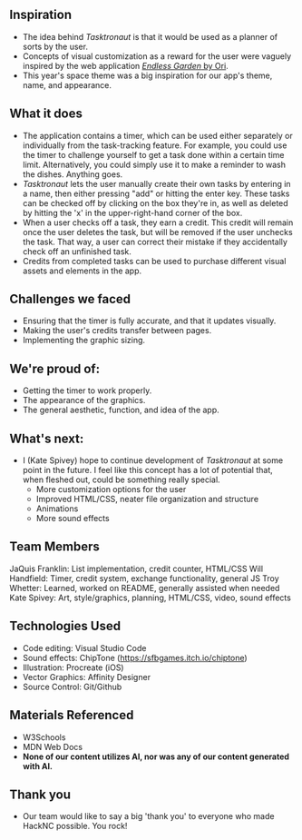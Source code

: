 ## Inspiration
- The idea behind _Tasktronaut_ is that it would be used as a planner of sorts by the user.
- Concepts of visual customization as a reward for the user were vaguely inspired by the web application [_Endless Garden_ by Ori](https://github.com/OriWritesAPlugin/EndlessGarden).
- This year's space theme was a big inspiration for our app's theme, name, and appearance.

## What it does
- The application contains a timer, which can be used either separately or individually from the task-tracking feature. For example, you could use the timer to challenge yourself to get a task done within a certain time limit. Alternatively, you could simply use it to make a reminder to wash the dishes. Anything goes.
- _Tasktronaut_ lets the user manually create their own tasks by entering in a name, then either pressing "add" or hitting the enter key. These tasks can be checked off by clicking on the box they're in, as well as deleted by hitting the 'x' in the upper-right-hand corner of the box.
- When a user checks off a task, they earn a credit. This credit will remain once the user deletes the task, but will be removed if the user unchecks the task. That way, a user can correct their mistake if they accidentally check off an unfinished task.
- Credits from completed tasks can be used to purchase different visual assets and elements in the app.

## Challenges we faced
- Ensuring that the timer is fully accurate, and that it updates visually.
- Making the user's credits transfer between pages.
- Implementing the graphic sizing.

## We're proud of:
- Getting the timer to work properly.
- The appearance of the graphics.
- The general aesthetic, function, and idea of the app.

## What's next:
- I (Kate Spivey) hope to continue development of _Tasktronaut_ at some point in the future. I feel like this concept has a lot of potential that, when fleshed out, could be something really special.
    - More customization options for the user
    - Improved HTML/CSS, neater file organization and structure
    - Animations
    - More sound effects

## Team Members
JaQuis Franklin: List implementation, credit counter, HTML/CSS
Will Handfield: Timer, credit system, exchange functionality, general JS
Troy Whetter: Learned, worked on README, generally assisted when needed
Kate Spivey: Art, style/graphics, planning, HTML/CSS, video, sound effects

## Technologies Used
- Code editing: Visual Studio Code
 - Sound effects: ChipTone (https://sfbgames.itch.io/chiptone)
 - Illustration: Procreate (iOS)
 - Vector Graphics: Affinity Designer
 - Source Control: Git/Github

 ## Materials Referenced
 - W3Schools
 - MDN Web Docs
- **None of our content utilizes AI, nor was any of our content generated with AI.**

## Thank you
- Our team would like to say a big 'thank you' to everyone who made HackNC possible. You rock!
